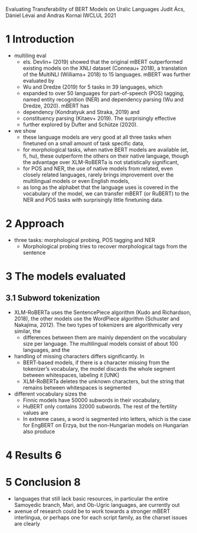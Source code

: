 Evaluating Transferability of BERT Models on Uralic Languages
Judit Ács, Dániel Lévai and Andras Kornai
IWCLUL 2021

# 1 Introduction

* multiling eval
  * els. Devlin+ (2019) showed that the original mBERT outperformed existing
    models on the XNLI dataset (Conneau+ 2018), a translation of the MultiNLI
    (Williams+ 2018) to 15 languages. mBERT was further evaluated by
  * Wu and Dredze (2019) for 5 tasks in 39 languages, which
  * expanded to over 50 languages for part-of-speech (POS) tagging, named entity
    recognition (NER) and dependency parsing (Wu and Dredze, 2020).  mBERT has
  * dependency (Kondratyuk and Straka, 2019) and
  * constituency parsing (Kitaev+ 2019). The surprisingly effective
  * further explored by Dufter and Schütze (2020).
* we show
  * these language models are very good at all three tasks when finetuned on a
    small amount of task specific data,
  * for morphological tasks, when native BERT models are available (et, fi, hu),
    these outperform the others on their native language, though the advantage
    over XLM-RoBERTa is not statistically significant,
  * for POS and NER, the use of native models from related, even closely related
    languages, rarely brings improvement over the multilingual models or even
    English models,
  * as long as the alphabet that the language uses is covered in the vocabulary
    of the model, we can transfer mBERT (or RuBERT) to the NER and POS tasks
    with surprisingly little finetuning data.

# 2 Approach

* three tasks: morphological probing, POS tagging and NER
  * Morphological probing tries to recover morphological tags from the sentence

# 3 The models evaluated

## 3.1 Subword tokenization

* XLM-RoBERTa uses the SentencePiece algorithm (Kudo and Richardson, 2018), the
  other models use the WordPiece algorithm (Schuster and Nakajima, 2012). The
  two types of tokenizers are algorithmically very similar, the
  * differences between them are mainly dependent on the vocabulary size per
    language. The multilingual models consist of about 100 languages, and the
* handling of missing characters differs significantly. In
  * BERT-based models, if there is a character missing from the tokenizer’s
    vocabulary, the model discards the whole segment between whitespaces,
    labeling it [UNK]
  * XLM-RoBERTa deletes the unknown characters, but the string that remains
    between whitespaces is segmented
* different vocabulary sizes the
  * Finnic models have 50000 subwords in their vocabulary,
  * HuBERT only contains 32000 subwords. The rest of the fertility values are
  * In extreme cases, a word is segmented into letters, which is the case for
    EngBERT on Erzya, but the non-Hungarian models on Hungarian also produce

# 4 Results 6

# 5 Conclusion 8

* languages that still lack basic resources, in particular
  the entire Samoyedic branch, Mari, and Ob-Ugric languages, are currently out
* avenue of research could be to work towards a stronger mBERT interlingua, or
  perhaps one for each script family, as the charset issues are clearly
